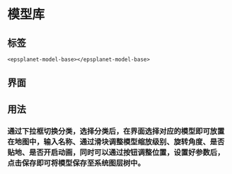 #  模型库

## 标签

```vue
<epsplanet-model-base></epsplanet-model-base>
```
## 界面
<!-- ![](../../assets/moxingku.png) -->

## 用法
### 通过下拉框切换分类，选择分类后，在界面选择对应的模型即可放置在地图中，输入名称、通过滑块调整模型缩放级别、旋转角度、是否贴地、是否开启动画，同时可以通过按钮调整位置，设置好参数后，点击保存即可将模型保存至系统图层树中。
